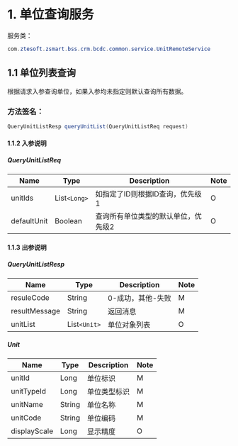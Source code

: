# 1. 单位查询服务
服务类：
```java
com.ztesoft.zsmart.bss.crm.bcdc.common.service.UnitRemoteService
```
## 1.1 单位列表查询
根据请求入参查询单位，如果入参均未指定则默认查询所有数据。
### 方法签名：
```java
QueryUnitListResp queryUnitList(QueryUnitListReq request)
```
#### 1.1.2 入参说明
##### QueryUnitListReq
| Name | Type | Description | Note |
| ---- | ---- | ----------- | ---- |
| unitIds | List`<Long>` | 如指定了ID则根据ID查询，优先级1 | O |
| defaultUnit | Boolean | 查询所有单位类型的默认单位，优先级2 | O |


#### 1.1.3 出参说明
##### QueryUnitListResp
| Name | Type | Description | Note |
| ---- | ---- | ----------- | ---- |
| resuleCode | String | 0-成功，其他-失败 | M |
| resultMessage | String | 返回消息 | M |
| unitList | List`<Unit>` | 单位对象列表 | O |
##### Unit
| Name | Type | Description | Note |
| ---- | ---- | ----------- | ---- |
| unitId | Long | 单位标识 | M |
| unitTypeId | Long | 单位类型标识 | M |
| unitName | String | 单位名称 | M |
| unitCode | String | 单位编码 | M |
| displayScale | Long | 显示精度 | O |